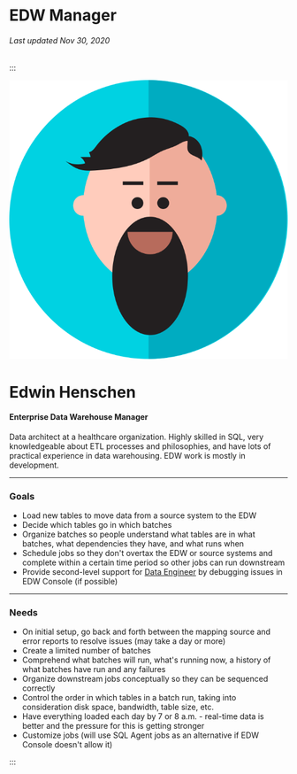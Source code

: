 # EDW Manager

###### Last updated Nov 30, 2020

:::

<div class="persona-header">

![Avatar Image](./assets/avatars/avatar30.svg)

<div>

# Edwin Henschen

#### Enterprise Data Warehouse Manager

Data architect at a healthcare organization. Highly skilled in SQL, very knowledgeable about ETL processes and philosophies, and have lots of practical experience in data warehousing. EDW work is mostly in development.

</div>

</div>

<article>

---

### Goals

-   Load new tables to move data from a source system to the EDW
-   Decide which tables go in which batches
-   Organize batches so people understand what tables are in what batches, what dependencies they have, and what runs when
-   Schedule jobs so they don't overtax the EDW or source systems and complete within a certain time period so other jobs can run downstream
-   Provide second-level support for [Data Engineer](/content/personas/data-engineer) by debugging issues in EDW Console (if possible)

---

### Needs

-   On initial setup, go back and forth between the mapping source and error reports to resolve issues (may take a day or more)
-   Create a limited number of batches
-   Comprehend what batches will run, what's running now, a history of what batches have run and any failures
-   Organize downstream jobs conceptually so they can be sequenced correctly
-   Control the order in which tables in a batch run, taking into consideration disk space, bandwidth, table size, etc.
-   Have everything loaded each day by 7 or 8 a.m. - real-time data is better and the pressure for this is getting stronger
-   Customize jobs (will use SQL Agent jobs as an alternative if EDW Console doesn't allow it)

</article>

:::
